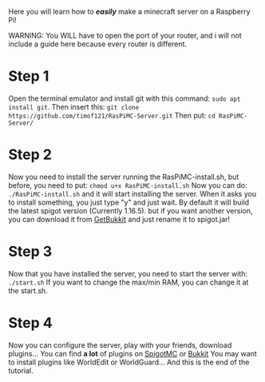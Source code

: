 Here you will learn how to ***easily*** make a minecraft server on a Raspberry Pi!

WARNING: You WILL have to open the port of your router, and i will not include a guide here because every router is different.

# Step 1
Open the terminal emulator and install git with this command: `sudo apt install git`. Then insert this: `git clone https://github.com/timof121/RasPiMC-Server.git`
Then put: `cd RasPiMC-Server/`

# Step 2
Now you need to install the server running the RasPiMC-install.sh, but before, you need to put: `chmod u+x RasPiMC-install.sh`
Now you can do: `./RasPiMC-install.sh` and it will start installing the server. When it asks you to install something, you just type "y" and just wait. By default it will build the latest spigot version (Currently 1.16.5). but if you want another version, you can download it from [GetBukkit](https://getbukkit.org/) and just rename it to spigot.jar!

# Step 3
Now that you have installed the server, you need to start the server with: `./start.sh`
If you want to change the max/min RAM, you can change it at the start.sh.

# Step 4
Now you can configure the server, play with your friends, download plugins...
You can find **a lot** of plugins on [SpigotMC](https://www.spigotmc.org/resources/) or [Bukkit](https://dev.bukkit.org/bukkit-plugins)
You may want to install plugins like WorldEdit or WorldGuard...
And this is the end of the tutorial.
